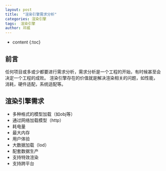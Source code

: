 ```yaml
---
layout: post
title:  "渲染引擎需求分析"
categories: 渲染引擎
tags:  渲染引擎
author: 邓威
---
```


* content
{:toc}

## 前言
任何项目或多或少都要进行需求分析，需求分析是一个工程的开始，有时候甚至会决定一个工程的成败。
渲染引擎存在的价值就是解决渲染相关的问题，如性能，消耗，硬件适配，系统适配等。

## 渲染引擎需求
* 多种格式的模型加载（如obj等）
* 通过网络加载模型（http）
* 耗电量
* 最大内存
* 用户体验
* 大数据加载（lod）
* 配套数据生产
* 支持特效渲染
* 支持跨平台
